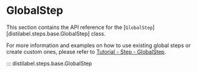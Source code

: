 # GlobalStep

This section contains the API reference for the [`GlobalStep`][distilabel.steps.base.GlobalStep] class.

For more information and examples on how to use existing global steps or create custom ones, please refer to [Tutorial - Step - GlobalStep](../../sections/how_to_guides/basic/step/global_step.md).

::: distilabel.steps.base.GlobalStep
